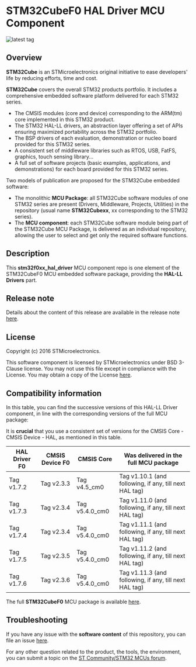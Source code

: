 # STM32CubeF0 HAL Driver MCU Component

![latest tag](https://img.shields.io/github/v/tag/STMicroelectronics/stm32f0xx_hal_driver.svg?color=brightgreen)

## Overview

**STM32Cube** is an STMicroelectronics original initiative to ease developers' life by reducing efforts, time and cost.

**STM32Cube** covers the overall STM32 products portfolio. It includes a comprehensive embedded software platform delivered for each STM32 series.
   * The CMSIS modules (core and device) corresponding to the ARM(tm) core implemented in this STM32 product.
   * The STM32 HAL-LL drivers, an abstraction layer offering a set of APIs ensuring maximized portability across the STM32 portfolio.
   * The BSP drivers of each evaluation, demonstration or nucleo board provided for this STM32 series.
   * A consistent set of middleware libraries such as RTOS, USB, FatFS, graphics, touch sensing library...
   * A full set of software projects (basic examples, applications, and demonstrations) for each board provided for this STM32 series.

Two models of publication are proposed for the STM32Cube embedded software:
   * The monolithic **MCU Package**: all STM32Cube software modules of one STM32 series are present (Drivers, Middleware, Projects, Utilities) in the repository (usual name **STM32Cubexx**, xx corresponding to the STM32 series).
   * The **MCU component**: each STM32Cube software module being part of the STM32Cube MCU Package, is delivered as an individual repository, allowing the user to select and get only the required software functions.

## Description

This **stm32f0xx_hal_driver** MCU component repo is one element of the STM32CubeF0 MCU embedded software package, providing the **HAL-LL Drivers** part.

## Release note

Details about the content of this release are available in the release note [here](https://htmlpreview.github.io/?https://github.com/STMicroelectronics/stm32f0xx_hal_driver/blob/master/Release_Notes.html).

## License

Copyright (c) 2016 STMicroelectronics.

This software component is licensed by STMicroelectronics under BSD 3-Clause license. You may not use this file except in compliance with the License. 
You may obtain a copy of the License [here](https://opensource.org/licenses/BSD-3-Clause).

## Compatibility information

In this table, you can find the successive versions of this HAL-LL Driver component, in line with the corresponding versions of the full MCU package:

It is **crucial** that you use a consistent set of versions for the CMSIS Core - CMSIS Device - HAL, as mentioned in this table.

HAL Driver F0 | CMSIS Device F0 | CMSIS Core | Was delivered in the full MCU package
------------- | --------------- | ---------- | -------------------------------------
Tag v1.7.2 | Tag v2.3.3 | Tag v4.5_cm0 | Tag v1.10.1 (and following, if any, till next HAL tag)
Tag v1.7.3 | Tag v2.3.4 | Tag v5.4.0_cm0 | Tag v1.11.0 (and following, if any, till next HAL tag)
Tag v1.7.4 | Tag v2.3.4 | Tag v5.4.0_cm0 | Tag v1.11.1 (and following, if any, till next HAL tag)
Tag v1.7.5 | Tag v2.3.5 | Tag v5.4.0_cm0 | Tag v1.11.2 (and following, if any, till next HAL tag)
Tag v1.7.6 | Tag v2.3.6 | Tag v5.4.0_cm0 | Tag v1.11.3 (and following, if any, till next HAL tag)

The full **STM32CubeF0** MCU package is available [here](https://github.com/STMicroelectronics/STM32CubeF0).

## Troubleshooting

If you have any issue with the **software content** of this repository, you can file an issue [here](https://github.com/STMicroelectronics/stm32f0xx_hal_driver/issues/new/choose).

For any other question related to the product, the tools, the environment, you can submit a topic on the [ST Community/STM32 MCUs forum](https://community.st.com/s/group/0F90X000000AXsASAW/stm32-mcus).
